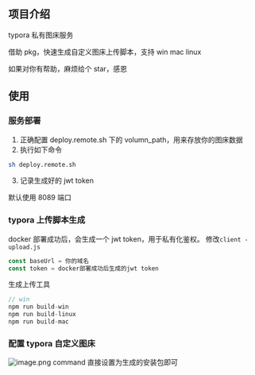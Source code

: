 ## 项目介绍

typora 私有图床服务

借助 pkg，快速生成自定义图床上传脚本，支持 win mac linux

如果对你有帮助，麻烦给个 star，感恩

## 使用

### 服务部署

1. 正确配置 deploy.remote.sh 下的 volumn_path，用来存放你的图床数据
2. 执行如下命令

```bash
sh deploy.remote.sh
```

3. 记录生成好的 jwt token

默认使用 8089 端口

### typora 上传脚本生成

docker 部署成功后，会生成一个 jwt token，用于私有化鉴权。
修改`client - upload.js`

```js
const baseUrl = 你的域名
const token = docker部署成功后生成的jwt token
```

生成上传工具

```js
// win
npm run build-win
npm run build-linux
npm run build-mac
```

### 配置 typora 自定义图床

![image.png](https://p1-juejin.byteimg.com/tos-cn-i-k3u1fbpfcp/3f6e13e036d5480aa2a5a3bff0129568~tplv-k3u1fbpfcp-watermark.image?)
command 直接设置为生成的安装包即可
